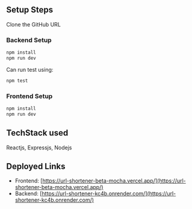 ## Setup Steps

Clone the GitHub URL

### Backend Setup

```bash
npm install
npm run dev
```

Can run test using:

```bash
npm test
```

### Frontend Setup

```bash
npm install
npm run dev
```

## TechStack used

Reactjs, Expressjs, Nodejs

## Deployed Links

- Frontend: [https://url-shortener-beta-mocha.vercel.app/](https://url-shortener-beta-mocha.vercel.app/)
- Backend: [https://url-shortener-kc4b.onrender.com/](https://url-shortener-kc4b.onrender.com/)
